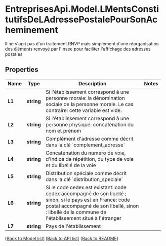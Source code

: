 # EntreprisesApi.Model.LMentsConstitutifsDeLAdressePostalePourSonAcheminement
Il ne s'agit pas d'un traitement RNVP mais simplement d'une réorganisation des éléments renvoyé par l'Insee pour faciliter l'affichage des adresses postales

## Properties

Name | Type | Description | Notes
------------ | ------------- | ------------- | -------------
**L1** | **string** | Si l&#39;établissement correspond à une personne morale: la dénomination sociale de la personne morale. Le cas contraire: cette variable est vide. | 
**L2** | **string** | Si l&#39;établissement correspond à une personne physique: concaténation du nom et prénom | 
**L3** | **string** | Complément d&#39;adresse comme décrit dans la clé &#x60;complement_adresse&#x60; | 
**L4** | **string** | Concaténation du numéro de voie, d&#39;indice de répétition, du type de voie et du libellé de la voie | 
**L5** | **string** | Distribution spéciale comme décrit dans la clé &#x60;distribution_speciale&#x60; | 
**L6** | **string** | Si le code cedex est existant: code cedex accompagné de son libellé ; sinon, si le pays est en France: code postal accompagné de son libellé, sinon : libellé de la commune de l&#39;établissement situé à l&#39;étranger | 
**L7** | **string** | Pays de l&#39;établissement | 

[[Back to Model list]](../README.md#documentation-for-models) [[Back to API list]](../README.md#documentation-for-api-endpoints) [[Back to README]](../README.md)

